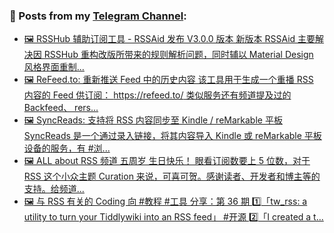 ### 📰 Posts from my [Telegram Channel](https://t.me/s/aboutrss):
<!-- BLOG-POST-LIST:START -->
- [🖼 RSSHub 辅助订阅工具 - RSSAid 发布 V3.0.0 版本 新版本 RSSAid 主要解决因 RSSHub 重构改版所带来的规则解析问题，同时辅以 Material Design 风格界面重制...](https://t.me/aboutrss/1475)
- [🖼 ReFeed.to: 重新推送 Feed 中的历史内容 该工具用于生成一个重播 RSS 内容的 Feed 供订阅： https://refeed.to/ 类似服务还有频道提及过的 Backfeed、 rers...](https://t.me/aboutrss/1474)
- [🖼 SyncReads: 支持将 RSS 内容同步至 Kindle / reMarkable 平板 SyncReads 是一个通过录入链接，将其内容导入 Kindle 或 reMarkable 平板设备的服务，有 #浏...](https://t.me/aboutrss/1473)
- [🖼 ALL about RSS 频道 五周岁 生日快乐！ 眼看订阅数要上 5 位数，对于 RSS 这个小众主题 Curation 来说，可喜可贺。感谢读者、开发者和博主等的支持。给频道...](https://t.me/aboutrss/1472)
- [🖼 与 RSS 有关的 Coding 向 #教程 #工具 分享：第 36 期 1️⃣「tw_rss: a utility to turn your Tiddlywiki into an RSS feed」 #开源 2️⃣「I created a t...](https://t.me/aboutrss/1471)
<!-- BLOG-POST-LIST:END -->

<!--
**AboutRSS/AboutRSS** is a ✨ _special_ ✨ repository because its `README.md` (this file) appears on your GitHub profile.

Here are some ideas to get you started:

- 🔭 I’m currently working on ...
- 🌱 I’m currently learning ...
- 👯 I’m looking to collaborate on ...
- 🤔 I’m looking for help with ...
- 💬 Ask me about ...
- 📫 How to reach me: ...
- 😄 Pronouns: ...
- ⚡ Fun fact: ...
-->
